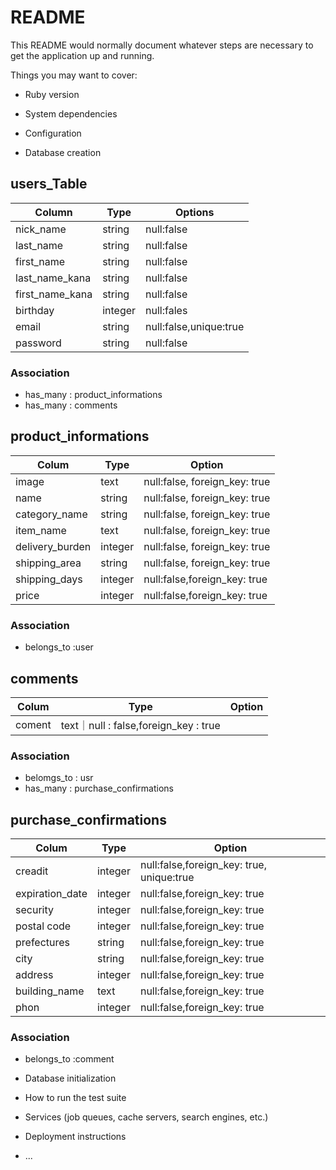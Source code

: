 # README

This README would normally document whatever steps are necessary to get the
application up and running.

Things you may want to cover:

* Ruby version

* System dependencies

* Configuration

* Database creation

## users_Table
|Column|Type|Options|
|------|----|-------|
|nick_name|string|null:false|
|last_name|string|null:false|
|first_name|string|null:false|
|last_name_kana|string|null:false|
|first_name_kana|string|null:false|
|birthday|integer|null:fales|
|email|string|null:false,unique:true|
|password|string|null:false|

### Association
- has_many : product_informations
- has_many : comments

## product_informations
|Colum|Type|Option|
|-----|----|------|
|image|text|null:false, foreign_key: true|
|name|string|null:false, foreign_key: true|
|category_name|string|null:false, foreign_key: true|
|item_name|text|null:false, foreign_key: true|
|delivery_burden|integer|null:false, foreign_key: true|
|shipping_area|string|null:false, foreign_key: true|
|shipping_days|integer|null:false,foreign_key: true|
|price|integer|null:false,foreign_key: true|

### Association
- belongs_to :user

## comments
|Colum|Type|Option|
|-----|----|------|
|coment|text｜null : false,foreign_key : true|

### Association
- belomgs_to : usr
- has_many : purchase_confirmations


## purchase_confirmations
|Colum|Type|Option|
|-----|----|------|
|creadit|integer|null:false,foreign_key: true, unique:true|
|expiration_date|integer|null:false,foreign_key: true|
|security|integer|null:false,foreign_key: true|
|postal code|integer|null:false,foreign_key: true|
|prefectures|string|null:false,foreign_key: true|
|city|string|null:false,foreign_key: true|
|address|integer|null:false,foreign_key: true|
|building_name|text|null:false,foreign_key: true|
|phon|integer|null:false,foreign_key: true|

### Association
- belongs_to :comment


* Database initialization

* How to run the test suite

* Services (job queues, cache servers, search engines, etc.)

* Deployment instructions

* ...
